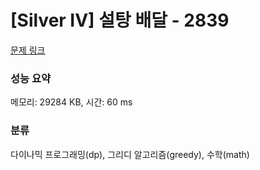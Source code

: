 # [Silver IV] 설탕 배달 - 2839 

[문제 링크](https://www.acmicpc.net/problem/2839) 

### 성능 요약

메모리: 29284 KB, 시간: 60 ms

### 분류

다이나믹 프로그래밍(dp), 그리디 알고리즘(greedy), 수학(math)

